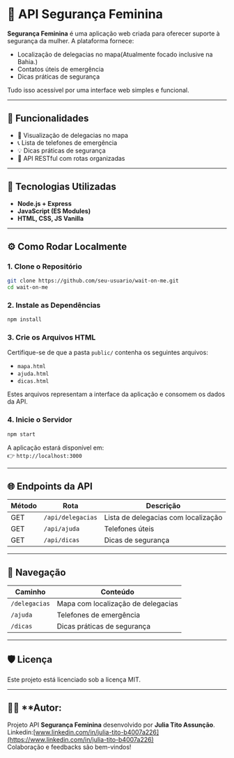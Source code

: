
# 💜 API Segurança Feminina

**Segurança Feminina** é uma aplicação web criada para oferecer suporte à segurança da mulher. A plataforma fornece:

- Localização de delegacias no mapa(Atualmente focado inclusive na Bahia.)
- Contatos úteis de emergência
- Dicas práticas de segurança

Tudo isso acessível por uma interface web simples e funcional.

---

## 🧩 Funcionalidades

- 📍 Visualização de delegacias no mapa
- 📞 Lista de telefones de emergência
- 💡 Dicas práticas de segurança
- 🔌 API RESTful com rotas organizadas

---

## 🚀 Tecnologias Utilizadas

- **Node.js + Express**
- **JavaScript (ES Modules)**
- **HTML, CSS, JS Vanilla**

---

## ⚙️ Como Rodar Localmente

### 1. Clone o Repositório

```bash
git clone https://github.com/seu-usuario/wait-on-me.git
cd wait-on-me
```

### 2. Instale as Dependências

```bash
npm install
```

### 3. Crie os Arquivos HTML

Certifique-se de que a pasta `public/` contenha os seguintes arquivos:

- `mapa.html`
- `ajuda.html`
- `dicas.html`

Estes arquivos representam a interface da aplicação e consomem os dados da API.

### 4. Inicie o Servidor

```bash
npm start
```

A aplicação estará disponível em:  
👉 `http://localhost:3000`

---

## 🌐 Endpoints da API

| Método | Rota            | Descrição                          |
|--------|------------------|--------------------------------------|
| GET    | `/api/delegacias` | Lista de delegacias com localização |
| GET    | `/api/ajuda`      | Telefones úteis                     |
| GET    | `/api/dicas`      | Dicas de segurança                 |

---

## 🧭 Navegação

| Caminho       | Conteúdo                                |
|---------------|------------------------------------------|
| `/delegacias` | Mapa com localização de delegacias       |
| `/ajuda`      | Telefones de emergência                  |
| `/dicas`      | Dicas práticas de segurança              |

---

## 🛡️ Licença

Este projeto está licenciado sob a licença MIT.

---

## 👩‍💻 **Autor: 
Projeto API **Segurança Feminina** desenvolvido por **Julia Tito Assunção**.  
Linkedin:[www.linkedin.com/in/julia-tito-b4007a226](https://www.linkedin.com/in/julia-tito-b4007a226)  
Colaboração e feedbacks são bem-vindos!




